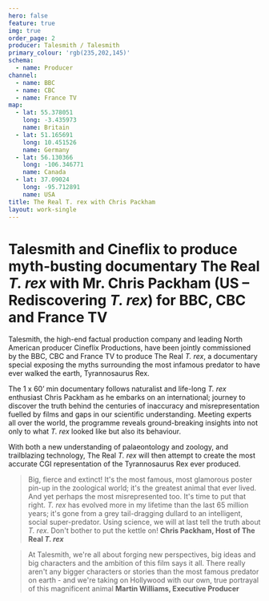 ```yaml
---
hero: false
feature: true
img: true
order_page: 2
producer: Talesmith / Talesmith
primary_colour: 'rgb(235,202,145)'
schema:
  - name: Producer
channel:
  - name: BBC
  - name: CBC
  - name: France TV
map:
  - lat: 55.378051
    long: -3.435973
    name: Britain
  - lat: 51.165691
    long: 10.451526
    name: Germany
  - lat: 56.130366
    long: -106.346771
    name: Canada
  - lat: 37.09024
    long: -95.712891
    name: USA
title: The Real T. rex with Chris Packham
layout: work-single
---
```

# Talesmith and Cineflix to produce myth-busting documentary The Real _T. rex_ with Mr. Chris Packham (US – Rediscovering _T. rex_) for BBC, CBC and France TV

Talesmith, the high-end factual production company and leading North American producer Cineflix Productions, have been jointly commissioned by the BBC, CBC and France TV to produce The Real _T. rex_, a documentary special exposing the myths surrounding the most infamous predator to have ever walked the earth, Tyrannosaurus Rex.

The 1 x 60’ min documentary follows naturalist and life-long _T. rex_ enthusiast Chris Packham as he embarks on an international; journey to discover the truth behind the centuries of inaccuracy and misrepresentation fuelled by films and gaps in our scientific understanding. Meeting experts all over the world, the programme reveals ground-breaking insights into not only to what _T. rex_ looked like but also its behaviour.

With both a new understanding of palaeontology and zoology, and trailblazing technology, The Real _T. rex_ will then attempt to create the most accurate CGI representation of the Tyrannosaurus Rex ever produced.

> Big, fierce and extinct! It's the most famous, most glamorous poster pin-up in the zoological world; it's the greatest animal that ever lived. And yet perhaps the most misrepresented too. It's time to put that right. _T. rex_ has evolved more in my lifetime than the last 65 million years; it's gone from a grey tail-dragging dullard to an intelligent, social super-predator. Using science, we will at last tell the truth about _T. rex_. Don't bother to put the kettle on!
> **Chris Packham, Host of The Real _T. rex_**

> At Talesmith, we're all about forging new perspectives, big ideas and big characters and the ambition of this film says it all. There really aren't any bigger characters or stories than the most famous predator on earth - and we're taking on Hollywood with our own, true portrayal of this magnificent animal
> **Martin Williams, Executive Producer**
